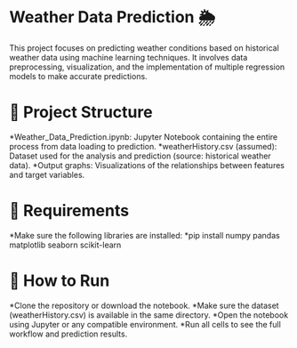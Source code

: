 # Weather Data Prediction 🌦️

This project focuses on predicting weather conditions based on historical weather data using machine learning techniques. It involves data preprocessing, visualization, and the implementation of multiple regression models to make accurate predictions.

# 📁 Project Structure

*Weather_Data_Prediction.ipynb: Jupyter Notebook containing the entire process from data loading to prediction.
*weatherHistory.csv (assumed): Dataset used for the analysis and prediction (source: historical weather data).
*Output graphs: Visualizations of the relationships between features and target variables.

# 🔧 Requirements

*Make sure the following libraries are installed:
*pip install numpy pandas matplotlib seaborn scikit-learn

# 🚀 How to Run

*Clone the repository or download the notebook.
*Make sure the dataset (weatherHistory.csv) is available in the same directory.
*Open the notebook using Jupyter or any compatible environment.
*Run all cells to see the full workflow and prediction results.
